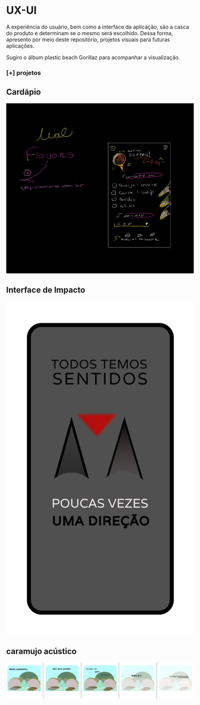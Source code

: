# UX-UI
A experiência do usuário, bem como a interface da aplicação, são a casca do produto e determinam se o mesmo será escolhido. Dessa forma, apresento por meio deste repositório, projetos visuais para futuras aplicações. 

Sugiro o álbum plastic beach Gorillaz para acompanhar a visualização. 
### [+] projetos 
## Cardápio
![](https://github.com/Maliarte/images/blob/master/maliarte-flavors-esfiha.jpg)
## Interface de Impacto
![](https://github.com/Maliarte/images/blob/master/todos-temos-sentidos-maliarte.jpg)
## caramujo acústico
![](https://github.com/Maliarte/images/blob/master/todos-temos-sentidos.png)
